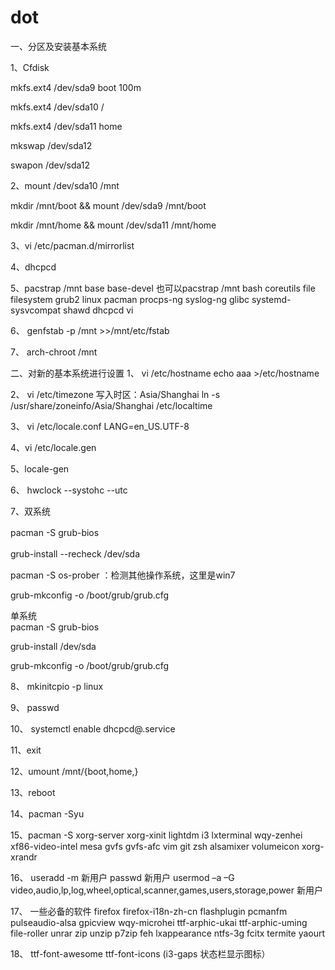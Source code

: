 # dot
一、分区及安装基本系统

1、Cfdisk  

  mkfs.ext4 /dev/sda9    boot    100m

  mkfs.ext4 /dev/sda10   /

  mkfs.ext4 /dev/sda11   home   

  mkswap /dev/sda12    

  swapon /dev/sda12    

2、mount /dev/sda10 /mnt    

  mkdir /mnt/boot && mount /dev/sda9 /mnt/boot

  mkdir /mnt/home && mount /dev/sda11 /mnt/home   

3、vi /etc/pacman.d/mirrorlist

4、dhcpcd   

5、pacstrap /mnt base base-devel
也可以pacstrap /mnt bash coreutils file filesystem grub2 linux pacman procps-ng syslog-ng glibc systemd-sysvcompat shawd dhcpcd vi

6、  genfstab -p /mnt >>/mnt/etc/fstab

7、  arch-chroot /mnt

二、对新的基本系统进行设置
1、  vi /etc/hostname
     echo aaa >/etc/hostname  

2、  vi /etc/timezone
     写入时区：Asia/Shanghai    ln -s /usr/share/zoneinfo/Asia/Shanghai /etc/localtime

3、  vi /etc/locale.conf
        LANG=en_US.UTF-8

4、vi /etc/locale.gen

5、locale-gen

6、 hwclock --systohc --utc

7、双系统
  
  pacman -S grub-bios　　
  
  grub-install --recheck  /dev/sda　　
  
  pacman -S os-prober ：检测其他操作系统，这里是win7　　
  
  grub-mkconfig -o /boot/grub/grub.cfg
   
 单系统      
   pacman -S grub-bios
   
   grub-install /dev/sda
   
   grub-mkconfig -o /boot/grub/grub.cfg

8、 mkinitcpio -p linux

9、  passwd

10、 systemctl enable dhcpcd@.service

11、exit

12、umount /mnt/{boot,home,}   

13、reboot        

14、pacman -Syu

15、pacman -S  xorg-server xorg-xinit lightdm i3 lxterminal wqy-zenhei xf86-video-intel   mesa   gvfs gvfs-afc  vim git zsh alsamixer volumeicon xorg-xrandr

16、  useradd -m 新用户
      passwd 新用户
      usermod –a –G video,audio,lp,log,wheel,optical,scanner,games,users,storage,power 新用户

17、 一些必备的软件 firefox firefox-i18n-zh-cn flashplugin pcmanfm pulseaudio-alsa gpicview wqy-microhei ttf-arphic-ukai ttf-arphic-uming file-roller unrar zip unzip p7zip  feh lxappearance  ntfs-3g fcitx termite  yaourt

18、  ttf-font-awesome ttf-font-icons (i3-gaps 状态栏显示图标）

